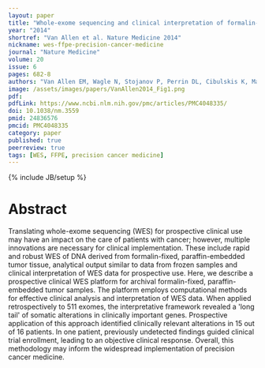 ```yaml
---
layout: paper
title: "Whole-exome sequencing and clinical interpretation of formalin-fixed, paraffin-embedded tumor samples to guide precision cancer medicine"
year: "2014"
shortref: "Van Allen et al. Nature Medicine 2014"
nickname: wes-ffpe-precision-cancer-medicine
journal: "Nature Medicine"
volume: 20
issue: 6
pages: 682-8
authors: "Van Allen EM, Wagle N, Stojanov P, Perrin DL, Cibulskis K, Marlow S, Jane-Valbuena J, Friedrich DC, Kryukov G, Carter SL, McKenna A, Sivachenko A, Rosenberg M, Kiezun A, Voet D, Lawrence M, Lichtenstein LT, Gentry JG, Huang FW, Fostel J, Farlow D, Barbie D, Gandhi L, Lander ES, Gray SW, Joffe S, Janne P, Garber J, MacConaill L, Lindeman N, Rollins B, Kantoff P, Fisher SA, Gabriel S, Getz G, Garraway LA"
image: /assets/images/papers/VanAllen2014_Fig1.png
pdf:
pdfLink: https://www.ncbi.nlm.nih.gov/pmc/articles/PMC4048335/
doi: 10.1038/nm.3559
pmid: 24836576
pmcid: PMC4048335
category: paper
published: true
peerreview: true
tags: [WES, FFPE, precision cancer medicine]
---
```

{% include JB/setup %}

# Abstract

Translating whole-exome sequencing (WES) for prospective clinical use may have an impact on the care of patients with cancer; however, multiple innovations are necessary for clinical implementation. These include rapid and robust WES of DNA derived from formalin-fixed, paraffin-embedded tumor tissue, analytical output similar to data from frozen samples and clinical interpretation of WES data for prospective use. Here, we describe a prospective clinical WES platform for archival formalin-fixed, paraffin-embedded tumor samples. The platform employs computational methods for effective clinical analysis and interpretation of WES data. When applied retrospectively to 511 exomes, the interpretative framework revealed a 'long tail' of somatic alterations in clinically important genes. Prospective application of this approach identified clinically relevant alterations in 15 out of 16 patients. In one patient, previously undetected findings guided clinical trial enrollment, leading to an objective clinical response. Overall, this methodology may inform the widespread implementation of precision cancer medicine.






